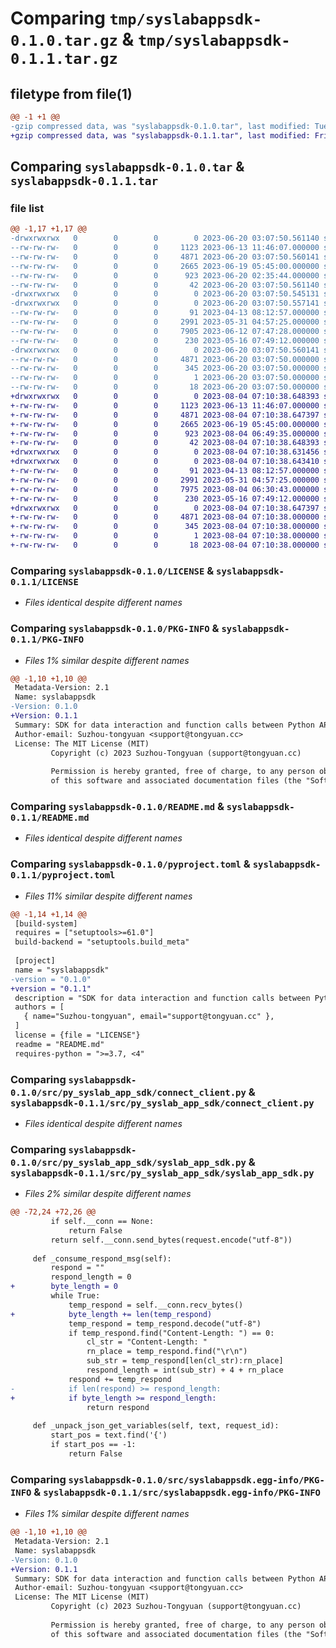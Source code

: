 # Comparing `tmp/syslabappsdk-0.1.0.tar.gz` & `tmp/syslabappsdk-0.1.1.tar.gz`

## filetype from file(1)

```diff
@@ -1 +1 @@
-gzip compressed data, was "syslabappsdk-0.1.0.tar", last modified: Tue Jun 20 03:07:50 2023, max compression
+gzip compressed data, was "syslabappsdk-0.1.1.tar", last modified: Fri Aug  4 07:10:38 2023, max compression
```

## Comparing `syslabappsdk-0.1.0.tar` & `syslabappsdk-0.1.1.tar`

### file list

```diff
@@ -1,17 +1,17 @@
-drwxrwxrwx   0        0        0        0 2023-06-20 03:07:50.561140 syslabappsdk-0.1.0/
--rw-rw-rw-   0        0        0     1123 2023-06-13 11:46:07.000000 syslabappsdk-0.1.0/LICENSE
--rw-rw-rw-   0        0        0     4871 2023-06-20 03:07:50.560141 syslabappsdk-0.1.0/PKG-INFO
--rw-rw-rw-   0        0        0     2665 2023-06-19 05:45:00.000000 syslabappsdk-0.1.0/README.md
--rw-rw-rw-   0        0        0      923 2023-06-20 02:35:44.000000 syslabappsdk-0.1.0/pyproject.toml
--rw-rw-rw-   0        0        0       42 2023-06-20 03:07:50.561140 syslabappsdk-0.1.0/setup.cfg
-drwxrwxrwx   0        0        0        0 2023-06-20 03:07:50.545131 syslabappsdk-0.1.0/src/
-drwxrwxrwx   0        0        0        0 2023-06-20 03:07:50.557141 syslabappsdk-0.1.0/src/py_syslab_app_sdk/
--rw-rw-rw-   0        0        0       91 2023-04-13 08:12:57.000000 syslabappsdk-0.1.0/src/py_syslab_app_sdk/__init__.py
--rw-rw-rw-   0        0        0     2991 2023-05-31 04:57:25.000000 syslabappsdk-0.1.0/src/py_syslab_app_sdk/connect_client.py
--rw-rw-rw-   0        0        0     7905 2023-06-12 07:47:28.000000 syslabappsdk-0.1.0/src/py_syslab_app_sdk/syslab_app_sdk.py
--rw-rw-rw-   0        0        0      230 2023-05-16 07:49:12.000000 syslabappsdk-0.1.0/src/py_syslab_app_sdk/variable_info.py
-drwxrwxrwx   0        0        0        0 2023-06-20 03:07:50.560141 syslabappsdk-0.1.0/src/syslabappsdk.egg-info/
--rw-rw-rw-   0        0        0     4871 2023-06-20 03:07:50.000000 syslabappsdk-0.1.0/src/syslabappsdk.egg-info/PKG-INFO
--rw-rw-rw-   0        0        0      345 2023-06-20 03:07:50.000000 syslabappsdk-0.1.0/src/syslabappsdk.egg-info/SOURCES.txt
--rw-rw-rw-   0        0        0        1 2023-06-20 03:07:50.000000 syslabappsdk-0.1.0/src/syslabappsdk.egg-info/dependency_links.txt
--rw-rw-rw-   0        0        0       18 2023-06-20 03:07:50.000000 syslabappsdk-0.1.0/src/syslabappsdk.egg-info/top_level.txt
+drwxrwxrwx   0        0        0        0 2023-08-04 07:10:38.648393 syslabappsdk-0.1.1/
+-rw-rw-rw-   0        0        0     1123 2023-06-13 11:46:07.000000 syslabappsdk-0.1.1/LICENSE
+-rw-rw-rw-   0        0        0     4871 2023-08-04 07:10:38.647397 syslabappsdk-0.1.1/PKG-INFO
+-rw-rw-rw-   0        0        0     2665 2023-06-19 05:45:00.000000 syslabappsdk-0.1.1/README.md
+-rw-rw-rw-   0        0        0      923 2023-08-04 06:49:35.000000 syslabappsdk-0.1.1/pyproject.toml
+-rw-rw-rw-   0        0        0       42 2023-08-04 07:10:38.648393 syslabappsdk-0.1.1/setup.cfg
+drwxrwxrwx   0        0        0        0 2023-08-04 07:10:38.631456 syslabappsdk-0.1.1/src/
+drwxrwxrwx   0        0        0        0 2023-08-04 07:10:38.643410 syslabappsdk-0.1.1/src/py_syslab_app_sdk/
+-rw-rw-rw-   0        0        0       91 2023-04-13 08:12:57.000000 syslabappsdk-0.1.1/src/py_syslab_app_sdk/__init__.py
+-rw-rw-rw-   0        0        0     2991 2023-05-31 04:57:25.000000 syslabappsdk-0.1.1/src/py_syslab_app_sdk/connect_client.py
+-rw-rw-rw-   0        0        0     7975 2023-08-04 06:30:43.000000 syslabappsdk-0.1.1/src/py_syslab_app_sdk/syslab_app_sdk.py
+-rw-rw-rw-   0        0        0      230 2023-05-16 07:49:12.000000 syslabappsdk-0.1.1/src/py_syslab_app_sdk/variable_info.py
+drwxrwxrwx   0        0        0        0 2023-08-04 07:10:38.647397 syslabappsdk-0.1.1/src/syslabappsdk.egg-info/
+-rw-rw-rw-   0        0        0     4871 2023-08-04 07:10:38.000000 syslabappsdk-0.1.1/src/syslabappsdk.egg-info/PKG-INFO
+-rw-rw-rw-   0        0        0      345 2023-08-04 07:10:38.000000 syslabappsdk-0.1.1/src/syslabappsdk.egg-info/SOURCES.txt
+-rw-rw-rw-   0        0        0        1 2023-08-04 07:10:38.000000 syslabappsdk-0.1.1/src/syslabappsdk.egg-info/dependency_links.txt
+-rw-rw-rw-   0        0        0       18 2023-08-04 07:10:38.000000 syslabappsdk-0.1.1/src/syslabappsdk.egg-info/top_level.txt
```

### Comparing `syslabappsdk-0.1.0/LICENSE` & `syslabappsdk-0.1.1/LICENSE`

 * *Files identical despite different names*

### Comparing `syslabappsdk-0.1.0/PKG-INFO` & `syslabappsdk-0.1.1/PKG-INFO`

 * *Files 1% similar despite different names*

```diff
@@ -1,10 +1,10 @@
 Metadata-Version: 2.1
 Name: syslabappsdk
-Version: 0.1.0
+Version: 0.1.1
 Summary: SDK for data interaction and function calls between Python APP and Syslab platform
 Author-email: Suzhou-tongyuan <support@tongyuan.cc>
 License: The MIT License (MIT)
         Copyright (c) 2023 Suzhou-Tongyuan (support@tongyuan.cc)
         
         Permission is hereby granted, free of charge, to any person obtaining a copy
         of this software and associated documentation files (the "Software"), to deal
```

### Comparing `syslabappsdk-0.1.0/README.md` & `syslabappsdk-0.1.1/README.md`

 * *Files identical despite different names*

### Comparing `syslabappsdk-0.1.0/pyproject.toml` & `syslabappsdk-0.1.1/pyproject.toml`

 * *Files 11% similar despite different names*

```diff
@@ -1,14 +1,14 @@
 [build-system]
 requires = ["setuptools>=61.0"]
 build-backend = "setuptools.build_meta"
 
 [project]
 name = "syslabappsdk"
-version = "0.1.0"
+version = "0.1.1"
 description = "SDK for data interaction and function calls between Python APP and Syslab platform"
 authors = [
   { name="Suzhou-tongyuan", email="support@tongyuan.cc" },
 ]
 license = {file = "LICENSE"}
 readme = "README.md"
 requires-python = ">=3.7, <4"
```

### Comparing `syslabappsdk-0.1.0/src/py_syslab_app_sdk/connect_client.py` & `syslabappsdk-0.1.1/src/py_syslab_app_sdk/connect_client.py`

 * *Files identical despite different names*

### Comparing `syslabappsdk-0.1.0/src/py_syslab_app_sdk/syslab_app_sdk.py` & `syslabappsdk-0.1.1/src/py_syslab_app_sdk/syslab_app_sdk.py`

 * *Files 2% similar despite different names*

```diff
@@ -72,24 +72,26 @@
         if self.__conn == None:
             return False
         return self.__conn.send_bytes(request.encode("utf-8"))
 
     def _consume_respond_msg(self):
         respond = ""
         respond_length = 0
+        byte_length = 0
         while True:
             temp_respond = self.__conn.recv_bytes()
+            byte_length += len(temp_respond)
             temp_respond = temp_respond.decode("utf-8")
             if temp_respond.find("Content-Length: ") == 0:
                 cl_str = "Content-Length: "
                 rn_place = temp_respond.find("\r\n")
                 sub_str = temp_respond[len(cl_str):rn_place]
                 respond_length = int(sub_str) + 4 + rn_place
             respond += temp_respond
-            if len(respond) >= respond_length:
+            if byte_length >= respond_length:
                 return respond
 
     def _unpack_json_get_variables(self, text, request_id):
         start_pos = text.find('{')
         if start_pos == -1:
             return False
```

### Comparing `syslabappsdk-0.1.0/src/syslabappsdk.egg-info/PKG-INFO` & `syslabappsdk-0.1.1/src/syslabappsdk.egg-info/PKG-INFO`

 * *Files 1% similar despite different names*

```diff
@@ -1,10 +1,10 @@
 Metadata-Version: 2.1
 Name: syslabappsdk
-Version: 0.1.0
+Version: 0.1.1
 Summary: SDK for data interaction and function calls between Python APP and Syslab platform
 Author-email: Suzhou-tongyuan <support@tongyuan.cc>
 License: The MIT License (MIT)
         Copyright (c) 2023 Suzhou-Tongyuan (support@tongyuan.cc)
         
         Permission is hereby granted, free of charge, to any person obtaining a copy
         of this software and associated documentation files (the "Software"), to deal
```

